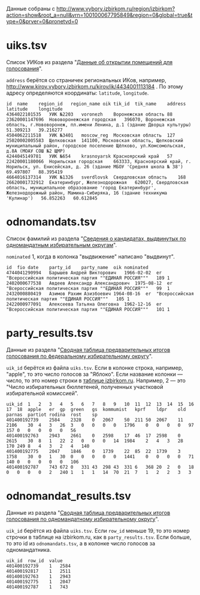 Данные собраны с http://www.vybory.izbirkom.ru/region/izbirkom?action=show&root_a=null&vrn=100100067795849&region=0&global=true&type=0&prver=0&pronetvd=0

# uiks.tsv

Список УИКов из раздела "[Данные об открытии помещений для голосования](http://www.vybory.izbirkom.ru/region/region/izbirkom?action=show&root=1&tvd=100100067795854&vrn=100100067795849&region=0&global=true&sub_region=0&prver=0&pronetvd=0&vibid=100100067795854&type=238)".

`address` берётся со страничек региональных ИКов, например, http://www.kirov.vybory.izbirkom.ru/kirov/ik/4434001113184 . По этому адресу определяются координаты: `latitude`, `longitude`.


```
id	name	region_id	region_name	oik	tik_id	tik_name	address	latitude	longitude
4364022101535	УИК №2203	voronezh	Воронежская область	88	23620001147696	Нововоронежская городская	396070, Воронежская область, г.Нововоронеж, пл.имени Ленина, д.1 (здание Дворца культуры)	51.309213	39.216277
4504062211518	УИК №3401	moscow_reg	Московская область	127	25020002005583	Щелковская	141100, Московская область, Щелковский муниципальный район, городское поселение Щёлково, ул.Комсомольская, д.8А (МОАУ СОШ №2 ЩМР)		
4244045149781	УИК №654	krasnoyarsk	Красноярский край	57	22420001180066	Норильская городская	663333, Красноярский край, г. Норильск, ул. Енисейская, д. 26 (здание МБОУ 'Средняя школа № 38')	69.497807	88.395419
4664016137314	УИК №1326	sverdlovsk	Свердловская область	168	26620001732912	Екатеринбург, Железнодорожная	620027, Свердловская область, муниципальное образование 'город Екатеринбург', Железнодорожный район, Мамина-Сибиряка, 16 (здание техникума 'Кулинар')	56.852263	60.612845
```

# odnomandats.tsv

Список фамилий из раздела "[Сведения о кандидатах, выдвинутых по одномандатным избирательным округам](http://www.vybory.izbirkom.ru/region/region/izbirkom?action=show&root=1&tvd=100100067795854&vrn=100100067795849&region=0&global=true&sub_region=0&prver=0&pronetvd=0&vibid=100100067795849&type=220)".

`nominated` 1, когда в колонка "выдвижение" написано "выдвинут".

```
id	fio	date	party_id	party_name	oik	nominated
4744041290994	Барышев Андрей Викторович	1966-02-02	er	"Всероссийская политическая партия ""ЕДИНАЯ РОССИЯ"""	189	1
2402000677538	Авдеев Александр Александрович	1975-08-12	er	"Всероссийская политическая партия ""ЕДИНАЯ РОССИЯ"""	99	1
2432000880419	Азимов Рахим Азизбоевич	1964-08-16	er	"Всероссийская политическая партия ""ЕДИНАЯ РОССИЯ"""	105	1
2422000977091	Алексеева Татьяна Олеговна	1962-12-16	er	"Всероссийская политическая партия ""ЕДИНАЯ РОССИЯ"""	101	1
```

# party_results.tsv

Данные из раздела "[Сводная таблица предварительных итогов голосования по федеральному избирательному округу](http://www.vybory.izbirkom.ru/region/region/izbirkom?action=show&root=1&tvd=100100067795854&vrn=100100067795849&region=0&global=true&sub_region=0&prver=0&pronetvd=0&vibid=100100067795854&type=233)".

`uik_id` берётся из файла `uiks.tsv`. Если в колонке строка, например, "apple", то это число голосов за "Яблоко". Если название колонки — число, то это номер строки в [таблице izbirkom.ru](http://www.vybory.izbirkom.ru/region/region/izbirkom?action=show&root=1&tvd=100100067795854&vrn=100100067795849&region=0&global=true&sub_region=0&prver=0&pronetvd=0&vibid=100100067795854&type=233). Например, 2 — это "Число избирательных бюллетеней, полученных участковой избирательной комиссией".

```
uik_id	1	2	3	4	5	6	7	8	9	10	11	12	13	14	15	16	17	18	apple	er	gp	green	gs	kommumist	kprf	ldpr	old	parnas	partiot	rodina	rost	sp
401400192739	2584	2328	0	2067	50	211	50	2067	11	2106	30	4	3	26	3	0	0	0	0	1796	0	0	0	0	97	157	0	0	0	0	0	56
401400192763	2943	2661	0	2598	17	46	17	2598	0	2615	30	8	1	22	2	0	0	0	14	1984	2	4	3	28	170	249	8	4	3	2	4	140
401400192775	2047	1846	0	1739	22	85	22	1739	3	1758	30	0	1	30	0	0	0	0	0	1441	0	0	0	0	71	140	0	0	0	0	0	106
401400192787	743	672	0	331	43	298	43	331	6	368	20	2	0	18	0	0	0	0	2	240	1	1	1	14	70	21	7	1	2	2	3	3
```

# odnomandat_results.tsv

Данные из раздела "[Сводная таблица предварительных итогов голосования по одномандатному избирательному округу](http://www.vybory.izbirkom.ru/region/region/izbirkom?action=show&root=1&tvd=100100067795854&vrn=100100067795849&region=0&global=true&sub_region=0&prver=0&pronetvd=0&vibid=100100067795854&type=464)".

`uik_id` берётся из файла `uiks.tsv`. Если `row_id` меньше 19, то это номер строчки в таблице на izbirkom.ru, как в `party_results.tsv`. Если больше, то это id из `odnomandats.tsv`, а в колонке число голосов за одномандатника.


```
uik_id	row_id	value
401400192739	1	2584
401400192817	1	2511
401400192763	1	2943
401400192775	1	2047
401400192787	1	743
```
